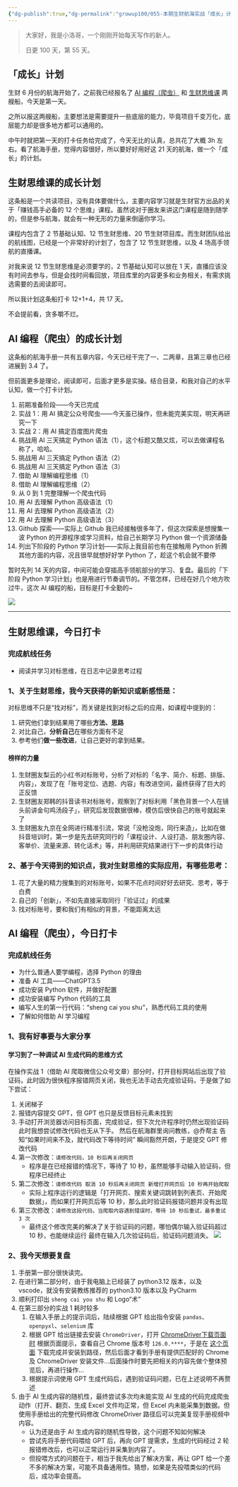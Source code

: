 ```yaml
---
{"dg-publish":true,"dg-permalink":"growup100/055-本期生财航海实战「成长」计划","permalink":"/growup100/055-本期生财航海实战「成长」计划/","tags":["小洛哥成长笔记"],"noteIcon":"1","created":"2024-06-13","updated":"2024-06-13"}
---
```



> 大家好，我是小洛哥，一个刚刚开始每天写作的新人。
> 
> 日更 100 天，第 55 天。

## 「成长」计划

生财 6 月份的航海开始了，之前我已经报名了 [AI 编程（爬虫）](https://scys.com/activity/landing?id=3481) 和 [生财思维课](https://scys.com/activity/landing?id=3482) 两艘船，今天是第一天。

之所以报这两艘船，主要想法是需要提升一些底层的能力，毕竟项目千变万化，底层能力却是很多地方都可以通用的。

中午时就把第一天的打卡任务给完成了，今天无比的认真，总共花了大概 3h 左右。看了航海手册，觉得内容很好，所以要好好用好这 21 天的航海，做一个「成长」的计划。

## 生财思维课的成长计划

这条船是一个共读项目，没有具体要做什么，主要内容学习就是生财官方出品的关于「赚钱高手必备的 12 个思维」课程。虽然说对于圈友来讲这门课程是随到随学的，但是参与航海，就会有一种无形的力量来倒逼你学习。

课程内包含了 2 节基础认知、12 节生财思维、20 节生财项目库。而生财团队给出的航线图，已经是一个非常好的计划了，包含了 12 节生财思维，以及 4 场高手领航的直播课。

对我来说 12 节生财思维是必须要学的，2 节基础认知可以放在 1 天，直播应该没有时间去参与，但是会找时间看回放，项目库里的内容更多和业务相关，有需求挑选需要的去阅读即可。

所以我计划这条船打卡 12+1+4，共 17 天。

不会提前看，贪多嚼不烂。

## AI 编程（爬虫）的成长计划

这条船的航海手册一共有五章内容，今天已经干完了一、二两章，且第三章也已经进展到 3.4 了。

但前面更多是理论，阅读即可，后面才更多是实操。结合目录，和我对自己的水平认知，做一个打卡计划。

1. 前期准备阶段——今天已完成
2. 实战 1：用 AI 搞定公众号爬虫——今天虽已操作，但未能完美实现，明天再研究一下
3. 实战 2：用 AI 搞定百度图片爬虫
4. 挑战用 AI 三天搞定 Python 语法（1），这个标题又酷又炫，可以去做课程名称了，哈哈。
5. 挑战用 AI 三天搞定 Python 语法（2）
6. 挑战用 AI 三天搞定 Python 语法（3）
7. 借助 AI 理解编程思维（1）
8. 借助 AI 理解编程思维（2）
9. 从 0 到 1 完整理解一个爬虫代码
10. 用 AI 去理解 Python 高级语法（1）
11. 用 AI 去理解 Python 高级语法（2）
12. 用 AI 去理解 Python 高级语法（3）
13. Github 探索——实际上 Github 我已经接触很多年了，但这次探索是想搜集一波 Python 的开源程序或学习资料，给自己长期学习 Python 做一个资源储备
14. 列出下阶段的 Python 学习计划——实际上我目前也有在接触用 Python 折腾其他方面的内容，况且很早就想好好学 Python 了，趁这个机会就不要停

暂时先列 14 天的内容，中间可能会穿插高手领航部分的学习、复盘。最后的「下阶段 Python 学习计划」也是用进行节奏调节的。不管怎样，已经在好几个地方吹过牛，这次 AI 编程的船，目标是打卡全勤的~

![](http://img.xlg.life/images%2F2024%2F06%2F13%2F20240613205935-abaafe6dc6bc162bb67f6ff3f515a924.png)

---

## 生财思维课，今日打卡

### 完成航线任务

- 阅读并学习对标思维，在日志中记录思考过程

### 1、关于生财思维，我今天获得的新知识或新感悟是：

对标思维不只是“找对标”，而关键是找到对标之后的应用，如课程中提到的：

1. 研究他们拿到结果用了哪些**方法、思路**
2. 对比自己，**分析自己**在哪些方面有不足
3. 参考他们**做一些改进**，让自己更好的拿到结果。

#### 榜样的力量

1. 生财圈友梨云的小红书对标账号，分析了对标的「名字、简介、标题、排版、内容」，发现了在「账号定位、选题、内容」有改进空间，最终获得了巨大的正反馈
2. 生财圈友郑韩的抖音读书对标账号，观察到了对标利用「黑色背景一个人在镜头前讲金句鸡汤段子」，研究后发现数据很棒，模仿后很快自己的账号就起来了
3. 生财圈友九京在全网进行精准引流，常说「没枪没炮，同行来造」，比如在做抖音培训时，第一步是先去研究同行的「课程设计、人设打造、朋友圈内容、客单价、流量来源、转化话术」等，并利用研究结果进行下一步的具体行动

### 2、基于今天得到的知识点，我对生财思维的实际应用，有哪些思考：

1. 花了大量的精力搜集到的对标账号，如果不花点时间好好去研究、思考，等于白费
2. 自己的「创新」，不如先直接采取同行「验证过」的成果
3. 找对标账号，要和我们有相似的背景，不能距离太远

## AI 编程（爬虫），今日打卡

### 完成航线任务

- 为什么普通人要学编程，选择 Python 的理由
- 准备 AI 工具——ChatGPT3.5
- 成功安装 Python 软件，并做好配置
- 成功安装编写 Python 代码的工具
- 编写人生的第一行代码：“sheng cai you shu”，熟悉代码工具的使用
- 了解如何借助 AI 学习编程

### 1、我有好事要与大家分享

#### 学习到了一种调试 AI 生成代码的思维方式

在操作实战 1（借助 AI 爬取微信公众号文章）部分时，打开目标网站后出现了验证码，此时因为很快程序报错网页关闭，我也无法手动去完成验证码，于是做了如下尝试：
1. 关闭梯子
2. 报错内容提交 GPT，但 GPT 也只是反馈目标元素未找到
3. 手动打开浏览器访问目标页面，完成验证，但下次允许程序时仍然出现验证码
此时我想尝试修改代码也无从下手。
然后在航海群里询问教练，@乔帮主 告知“如果时间来不及，就代码改下等待时间”
瞬间豁然开朗，于是提交 GPT 修改代码
4. 第一次修改：`请修改代码，10 秒后再关闭网页`
	- 程序是在已经报错的情况下，等待了 10 秒，虽然能够手动输入验证码，但程序已经终止
5. 第二次修改：`请修改代码 取消 10 秒后再关闭网页 新增打开网页后 10 秒再开始爬取`
	- 实际上程序运行的逻辑是「打开网页、搜索关键词跳转到列表页、开始爬数据」，而如果打开网页后等 10 秒，那么此时验证码报错问题并没有出现
6. 第三次修改：`请修改这段代码，当爬取内容遇到错误时，等待 10 秒后重试，最多重试 3 次`
	- 最终这个修改完美的解决了关于验证码的问题，哪怕偶尔输入验证码超过 10 秒，也能继续运行
最终在输入几次验证码后，验证码问题消失。
![](http://img.xlg.life/images%2F2024%2F06%2F13%2F1d82eb123cf04d67c1847e019314e79-65ca38c7d680282b3c45bec29afb6100.png)

### 2、我今天想要复盘

1. 手册第一部分很快读完。
2. 在进行第二部分时，由于我电脑上已经装了 python3.12 版本，以及 vscode，就没有安装教练推荐的 python3.10 版本以及 PyCharm
3. 顺利打印出 `sheng cai you shu` 和 Logo“术”
4. 在第三部分的实战 1 耗时较多
	1. 在输入手册上的提示词后，陆续根据 GPT 给出指令安装 `pandas`、`openpyxl`、`selenium` 库
	2. 根据 GPT 给出链接去安装 `ChromeDriver`，打开 [ChromeDriver下载页面时](https://chromedriver.chromium.org/downloads) 根据页面提示，查看自己 Chrome 版本号 `126.0.****`，于是在 [这个页面](https://googlechromelabs.github.io/chrome-for-testing/) 下载完成并安装到路径，然后后面才看到手册有提供匹配好的 Chrome 及 ChromeDriver 安装文件...后面操作时要先把相关的内容先做个整体预览后，再进行操作...
	3. 根据提示词使用 GPT 生成代码后，遇到验证码问题，已在上述说明不再赘述
5. 由于 AI 生成内容的随机性，最终尝试多次均未能实现 AI 生成的代码完成爬虫动作（打开、翻页、生成 Excel 文件均正常，但 Excel 内未能采集到数据。但使用手册给出的完整代码修改 ChromeDriver 路径后可以完美复现手册视频中内容。
	- 认为还是由于 AI 生成内容的随机性导致，这个问题不知如何解决
	- 尝试先将手册代码喂给 GPT 后，再向 GPT 提需求，生成的代码经过 2 轮报错修改后，也可以正常运行并采集到内容了。
	- 但投喂方式的问题在于，相当于我先给出了解决方案，再让 GPT 给一个差不多的解决方案，可能不具备通用性。猜想，如果是先投喂类似的代码后，成功率会提高。
